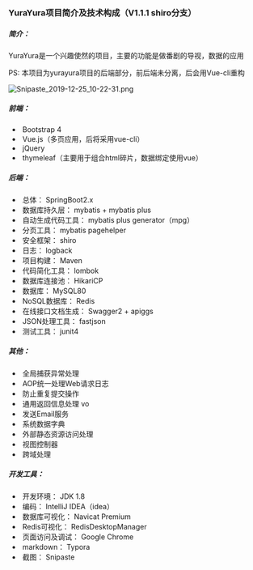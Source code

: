 ### YuraYura项目简介及技术构成（V1.1.1 shiro分支）



##### 简介：

YuraYura是一个兴趣使然的项目，主要的功能是做番剧的导视，数据的应用

PS: 本项目为yurayura项目的后端部分，前后端未分离，后会用Vue-cli重构

![Snipaste_2019-12-25_10-22-31.png](https://i.loli.net/2020/04/27/TDYwVsvpH2oBRu8.png) 



##### 前端：

- ​    Bootstrap 4
- ​    Vue.js（多页应用，后将采用vue-cli）
- ​    jQuery
- ​    thymeleaf（主要用于组合html碎片，数据绑定使用vue）

##### 后端：

- ​    总体： SpringBoot2.x
- ​    数据库持久层： mybatis + mybatis plus
- ​    自动生成代码工具： mybatis plus generator（mpg）
- ​    分页工具： mybatis pagehelper
- ​    安全框架： shiro
- ​    日志： logback
- ​    项目构建： Maven
- ​    代码简化工具： lombok
- ​    数据库连接池： HikariCP
- ​    数据库： MySQL80
- ​    NoSQL数据库： Redis
- ​    在线接口文档生成： Swagger2 + apiggs
- ​    JSON处理工具： fastjson
- ​    测试工具： junit4

##### 其他：

- ​    全局捕获异常处理
- ​    AOP统一处理Web请求日志
- ​    防止重复提交操作
- ​    通用返回信息处理 vo
- ​    发送Email服务
- ​    系统数据字典
- ​    外部静态资源访问处理
- ​    视图控制器
- ​    跨域处理

##### 开发工具：

- ​    开发环境： JDK 1.8
- ​    编码： IntelliJ IDEA（idea）
- ​    数据库可视化： Navicat Premium
- ​    Redis可视化： RedisDesktopManager
- ​    页面访问及调试： Google Chrome
- ​    markdown： Typora
- ​    截图： Snipaste

